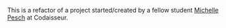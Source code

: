 This is a refactor of a project started/created by a fellow student [Michelle Pesch](https://github.com/mipes4/sportsbetting_fe) at Codaisseur.
